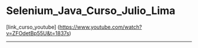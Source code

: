 # Selenium_Java_Curso_Julio_Lima
[link_curso_youtube] (https://www.youtube.com/watch?v=ZFOdetBp55U&t=1837s)

**********************************************************************************************************************************
